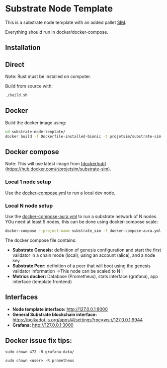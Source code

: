 # Substrate Node Template

This is a substrate node template with an added pallet [SIM](./pallets/sim).

Everything should run in docker/docker-compose.

## Installation 

## Direct

Note: Rust must be installed on computer.

Build from source with:

```bash
./build.sh
```

## Docker

Build the docker image using:

```bash
cd substrate-node-template/
docker build -f Dockerfile-installed-bionic -t projetsim/substrate-sim-local .
```


## Docker compose

Note: This will use latest image from [[dockerhub](https://hub.docker.com/r/projetsim/substrate-sim)](https://hub.docker.com/r/projetsim/substrate-sim).

### Local 1 node setup

Use the [docker-compose.yml](./docker-compose.yml) to run a local dev node.

### Local N node setup

Use the [docker-compose-aura.yml](./docker-compose-aura.yml) to run a substrate network of N nodes.
YOu need at least 5 nodes, this can be done using docker-compose scale:
```bash
docker-compose --project-name substrate_sim -f docker-compose-aura.yml up --scale substrate-peer=4
```


The docker compose file contains:
- **Substrate Genesis:** definition of genesis configuration and start the first validator in a chain mode (local), using an account (alice), and a node key.
- **Substrate Peer:** definition of a peer that will boot using the genesis validator information
→This node can be scaled to N !
- **Metrics docker:** Database (Prometheus), stats interface (grafana), app
interface (template frontend)


## Interfaces


- **Node template interface:** http://127.0.0.1:8000
- **General Substrate blockchain interface:**
https://polkadot.js.org/apps/#/settings?rpc=ws://127.0.0.1:9944
- **Grafana:** http://127.0.0.1:3000

## Docker issue fix tips:
```
sudo chown 472 -R grafana-data/

sudo chown <user> -R prometheus
```